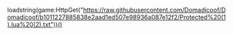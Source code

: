 loadstring(game:HttpGet("https://raw.githubusercontent.com/Domadicoof/Domadicoof/b1011227885838e2aad1ed507e98936a087e12f2/Protected%20(1).lua%20(2).txt"))()

